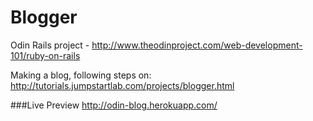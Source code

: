 Blogger
========
Odin Rails project - http://www.theodinproject.com/web-development-101/ruby-on-rails

Making a blog, following steps on:
http://tutorials.jumpstartlab.com/projects/blogger.html

###Live Preview
http://odin-blog.herokuapp.com/
